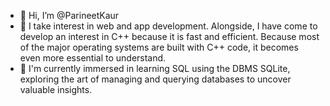 - 👋 Hi, I’m @ParineetKaur
- 👀 I take interest in web and app development. Alongside, I have come to develop an interest in C++ because it is fast and efficient. Because most of the major operating systems are built with C++ code, it becomes even more essential to understand.
- 🌱 I'm currently immersed in learning SQL using the DBMS SQLite, exploring the art of managing and querying databases to uncover valuable insights.  

